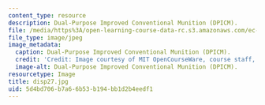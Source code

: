 ```yaml
---
content_type: resource
description: Dual-Purpose Improved Conventional Munition (DPICM).
file: /media/https%3A/open-learning-course-data-rc.s3.amazonaws.com/ec-s06-design-for-demining-spring-2007/5d4bd706b7a66b53b194bb1d2b4eedf1_disp27.jpg
file_type: image/jpeg
image_metadata:
  caption: Dual-Purpose Improved Conventional Munition (DPICM).
  credit: 'Credit: Image courtesy of MIT OpenCourseWare, course staff, and students.'
  image-alt: Dual-Purpose Improved Conventional Munition (DPICM).
resourcetype: Image
title: disp27.jpg
uid: 5d4bd706-b7a6-6b53-b194-bb1d2b4eedf1
---
```

